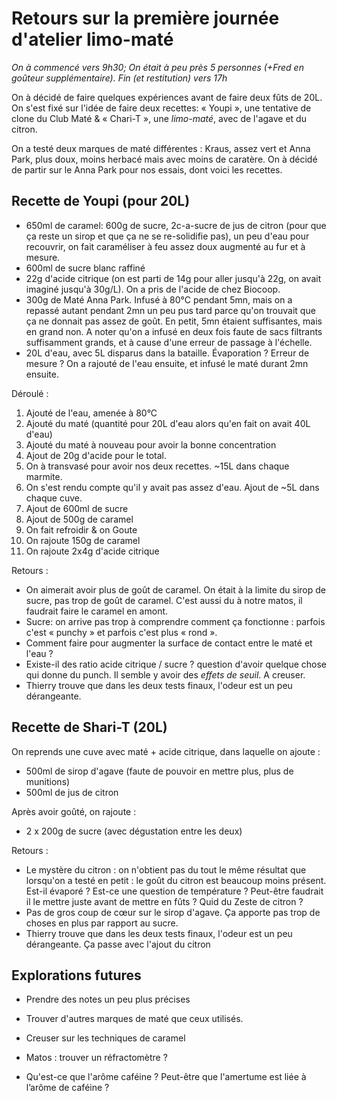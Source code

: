 # Retours sur la première journée d'atelier limo-maté

*On à commencé vers 9h30; On était à peu près 5 personnes (+Fred en goûteur supplémentaire). Fin (et restitution) vers 17h*

On à décidé de faire quelques expériences avant de faire deux fûts de 20L. On s'est fixé sur l'idée de faire deux recettes: « Youpi », une tentative de clone du Club Maté & « Chari-T », une *limo-maté*, avec de l'agave et du citron.

On a testé deux marques de maté différentes : Kraus, assez vert et Anna Park, plus doux, moins herbacé mais avec moins de caratère. On à décidé de partir sur le Anna Park pour nos essais, dont voici les recettes.

## Recette de Youpi (pour 20L)

- 650ml de caramel: 600g de sucre, 2c-a-sucre de jus de citron (pour que ça reste un sirop et que ça ne se re-solidifie pas), un peu d'eau pour recouvrir, on fait caraméliser à feu assez doux augmenté au fur et à mesure. 
- 600ml de sucre blanc raffiné
- 22g d'acide citrique (on est parti de 14g pour aller jusqu'à 22g, on avait imaginé jusqu'à 30g/L). On a pris de l'acide de chez Biocoop.
- 300g de Maté Anna Park. Infusé à 80°C pendant 5mn, mais on a repassé autant pendant 2mn un peu pus tard parce qu'on trouvait que ça ne donnait pas assez de goût. En petit, 5mn étaient suffisantes, mais en grand non. A noter qu'on a infusé en deux fois faute de sacs filtrants suffisamment grands, et à cause d'une erreur de passage à l'échelle.
- 20L d'eau, avec 5L disparus dans la bataille. Évaporation ? Erreur de mesure ? On a rajouté de l'eau ensuite, et infusé le maté durant 2mn ensuite. 

Déroulé :

1. Ajouté de l'eau, amenée à 80°C
2. Ajouté du maté (quantité pour 20L d'eau alors qu'en fait on avait 40L d'eau)
3. Ajouté du maté à nouveau pour avoir la bonne concentration
4. Ajout de 20g d'acide pour le total.
5. On à transvasé pour avoir nos deux recettes. ~15L dans chaque marmite.
6. On s'est rendu compte qu'il y avait pas assez d'eau. Ajout de ~5L dans chaque cuve.
7. Ajout de 600ml de sucre
8. Ajout de 500g de caramel
9. On fait refroidir & on Goute
10. On rajoute 150g de caramel
11. On rajoute 2x4g d'acide citrique

Retours :

- On aimerait avoir plus de goût de caramel. On était à la limite du sirop de sucre, pas trop de goût de caramel. C'est aussi du à notre matos, il faudrait faire le caramel en amont.
- Sucre: on arrive pas trop à comprendre comment ça fonctionne : parfois c'est « punchy » et parfois c'est plus « rond ».
- Comment faire pour augmenter la surface de contact entre le maté et l'eau ?
- Existe-il des ratio acide citrique / sucre ? question d'avoir quelque chose qui donne du punch. Il semble y avoir des *effets de seuil*. A creuser.
- Thierry trouve que dans les deux tests finaux, l'odeur est un peu dérangeante.

## Recette de Shari-T (20L)

On reprends une cuve avec maté + acide citrique, dans laquelle on ajoute :

- 500ml de sirop d'agave (faute de pouvoir en mettre plus, plus de munitions)
- 500ml de jus de citron

Après avoir goûté, on rajoute :

- 2 x 200g de sucre (avec dégustation entre les deux)

Retours :

- Le mystère du citron : on n'obtient pas du tout le même résultat  que lorsqu'on a testé en petit : le goût du citron est beaucoup moins présent. Est-il évaporé ? Est-ce une question de température ? Peut-être faudrait il le mettre juste avant de mettre en fûts ? Quid du Zeste de citron ?
- Pas de gros coup de cœur sur le sirop d'agave. Ça apporte pas trop de choses en plus par rapport au sucre.
- Thierry trouve que dans les deux tests finaux, l'odeur est un peu dérangeante. Ça passe avec l'ajout du citron

## Explorations futures

- Prendre des notes un peu plus précises

- Trouver d'autres marques de maté que ceux utilisés.

- Creuser sur les techniques de caramel
- Matos : trouver un réfractomètre ?
- Qu'est-ce que l'arôme caféine ? Peut-être que l'amertume est liée à l’arôme de caféine ?